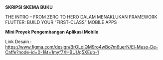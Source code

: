 **SKRIPSI SKEMA BUKU**

THE INTRO – FROM ZERO TO HERO DALAM MENAKLUKAN FRAMEWORK FLUTTER: BUILD YOUR “FIRST-CLASS” MOBILE APPS


**Mini Proyek Pengembangan Aplikasi Mobile**

Link Desain : https://www.figma.com/design/BrOLoIQM9ro4wBo7m6uerN/El-Muso-De-Caffe?node-id=0-1&t=1myf7XHBUUq5XEub-1
